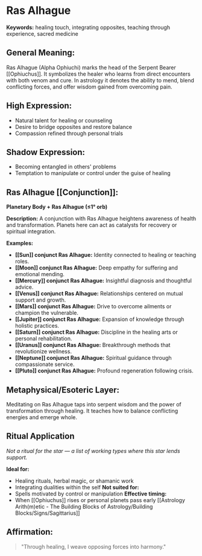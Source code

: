 # Ras Alhague


**Keywords:** healing touch, integrating opposites, teaching through experience, sacred medicine

## General Meaning:
Ras Alhague (Alpha Ophiuchi) marks the head of the Serpent Bearer [[Ophiuchus]]. It symbolizes the healer who learns from direct encounters with both venom and cure. In astrology it denotes the ability to mend, blend conflicting forces, and offer wisdom gained from overcoming pain.

## High Expression:
- Natural talent for healing or counseling
- Desire to bridge opposites and restore balance
- Compassion refined through personal trials

## Shadow Expression:
- Becoming entangled in others' problems
- Temptation to manipulate or control under the guise of healing

## Ras Alhague [[Conjunction]]:

**Planetary Body + Ras Alhague (≤1° orb)**

**Description:**
A conjunction with Ras Alhague heightens awareness of health and transformation. Planets here can act as catalysts for recovery or spiritual integration.

**Examples:**
- **[[Sun]] conjunct Ras Alhague:** Identity connected to healing or teaching roles.
- **[[Moon]] conjunct Ras Alhague:** Deep empathy for suffering and emotional mending.
- **[[Mercury]] conjunct Ras Alhague:** Insightful diagnosis and thoughtful advice.
- **[[Venus]] conjunct Ras Alhague:** Relationships centered on mutual support and growth.
- **[[Mars]] conjunct Ras Alhague:** Drive to overcome ailments or champion the vulnerable.
- **[[Jupiter]] conjunct Ras Alhague:** Expansion of knowledge through holistic practices.
- **[[Saturn]] conjunct Ras Alhague:** Discipline in the healing arts or personal rehabilitation.
- **[[Uranus]] conjunct Ras Alhague:** Breakthrough methods that revolutionize wellness.
- **[[Neptune]] conjunct Ras Alhague:** Spiritual guidance through compassionate service.
- **[[Pluto]] conjunct Ras Alhague:** Profound regeneration following crisis.

## Metaphysical/Esoteric Layer:
Meditating on Ras Alhague taps into serpent wisdom and the power of transformation through healing. It teaches how to balance conflicting energies and emerge whole.

## Ritual Application
*Not a ritual for the star — a list of working types where this star lends support.*

**Ideal for:**
- Healing rituals, herbal magic, or shamanic work
- Integrating dualities within the self
**Not suited for:**
- Spells motivated by control or manipulation
**Effective timing:**
- When [[Ophiuchus]] rises or personal planets pass early [[Astrology Arith(m)etic - The Building Blocks of Astrology/Building Blocks/Signs/Sagittarius]]

## Affirmation:

> "Through healing, I weave opposing forces into harmony."

